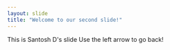 ```yaml
---
layout: slide
title: "Welcome to our second slide!"
---
```

This is Santosh D's slide
Use the left arrow to go back!